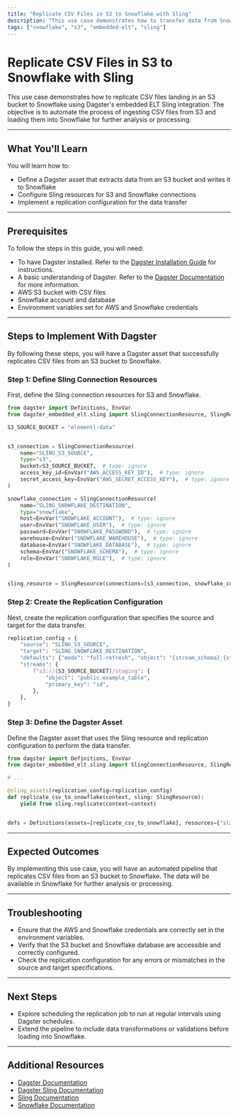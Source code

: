 ```yaml
---
title: "Replicate CSV Files in S3 to Snowflake with Sling"
description: "This use case demonstrates how to transfer data from Snowflake to Amazon S3 using Dagster. The objective is to automate the extraction of data from Snowflake and store it in S3 for further processing or archival."
tags: ["snowflake", "s3", "embedded-elt", "sling"]
---
```


# Replicate CSV Files in S3 to Snowflake with Sling

This use case demonstrates how to replicate CSV files landing in an S3 bucket to Snowflake using Dagster's embedded ELT Sling integration. The objective is to automate the process of ingesting CSV files from S3 and loading them into Snowflake for further analysis or processing.

---

## What You'll Learn

You will learn how to:

- Define a Dagster asset that extracts data from an S3 bucket and writes it to Snowflake
- Configure Sling resources for S3 and Snowflake connections
- Implement a replication configuration for the data transfer

---

## Prerequisites

To follow the steps in this guide, you will need:

- To have Dagster installed. Refer to the [Dagster Installation Guide](https://docs.dagster.io/getting-started/installation) for instructions.
- A basic understanding of Dagster. Refer to the [Dagster Documentation](https://docs.dagster.io/getting-started/what-why-dagster) for more information.
- AWS S3 bucket with CSV files
- Snowflake account and database
- Environment variables set for AWS and Snowflake credentials

---

## Steps to Implement With Dagster

By following these steps, you will have a Dagster asset that successfully replicates CSV files from an S3 bucket to Snowflake.

### Step 1: Define Sling Connection Resources

First, define the Sling connection resources for S3 and Snowflake.

```python
from dagster import Definitions, EnvVar
from dagster_embedded_elt.sling import SlingConnectionResource, SlingResource, sling_assets

S3_SOURCE_BUCKET = "elementl-data"


s3_connection = SlingConnectionResource(
    name="SLING_S3_SOURCE",
    type="s3",
    bucket=S3_SOURCE_BUCKET,  # type: ignore
    access_key_id=EnvVar("AWS_ACCESS_KEY_ID"),  # type: ignore
    secret_access_key=EnvVar("AWS_SECRET_ACCESS_KEY"),  # type: ignore
)

snowflake_connection = SlingConnectionResource(
    name="SLING_SNOWFLAKE_DESTINATION",
    type="snowflake",
    host=EnvVar("SNOWFLAKE_ACCOUNT"),  # type: ignore
    user=EnvVar("SNOWFLAKE_USER"),  # type: ignore
    password=EnvVar("SNOWFLAKE_PASSWORD"),  # type: ignore
    warehouse=EnvVar("SNOWFLAKE_WAREHOUSE"),  # type: ignore
    database=EnvVar("SNOWFLAKE_DATABASE"),  # type: ignore
    schema=EnvVar("SNOWFLAKE_SCHEMA"),  # type: ignore
    role=EnvVar("SNOWFLAKE_ROLE"),  # type: ignore
)


sling_resource = SlingResource(connections=[s3_connection, snowflake_connection])
```

### Step 2: Create the Replication Configuration

Next, create the replication configuration that specifies the source and target for the data transfer.

```python
replication_config = {
    "source": "SLING_S3_SOURCE",
    "target": "SLING_SNOWFLAKE_DESTINATION",
    "defaults": {"mode": "full-refresh", "object": "{stream_schema}_{stream_table}"},
    "streams": {
        f"s3://{S3_SOURCE_BUCKET}/staging": {
            "object": "public.example_table",
            "primary_key": "id",
        },
    },
}
```

### Step 3: Define the Dagster Asset

Define the Dagster asset that uses the Sling resource and replication configuration to perform the data transfer.

```python
from dagster import Definitions, EnvVar
from dagster_embedded_elt.sling import SlingConnectionResource, SlingResource, sling_assets

# ...

@sling_assets(replication_config=replication_config)
def replicate_csv_to_snowflake(context, sling: SlingResource):
    yield from sling.replicate(context=context)


defs = Definitions(assets=[replicate_csv_to_snowflake], resources={"sling": sling_resource})
```

---

## Expected Outcomes

By implementing this use case, you will have an automated pipeline that replicates CSV files from an S3 bucket to Snowflake. The data will be available in Snowflake for further analysis or processing.

---

## Troubleshooting

- Ensure that the AWS and Snowflake credentials are correctly set in the environment variables.
- Verify that the S3 bucket and Snowflake database are accessible and correctly configured.
- Check the replication configuration for any errors or mismatches in the source and target specifications.

---

## Next Steps

- Explore scheduling the replication job to run at regular intervals using Dagster schedules.
- Extend the pipeline to include data transformations or validations before loading into Snowflake.

---

## Additional Resources

- [Dagster Documentation](https://docs.dagster.io/)
- [Dagster Sling Documentation](https://docs.dagster.io/integrations/embedded-elt/sling)
- [Sling Documentation](https://docs.slingdata.io/)
- [Snowflake Documentation](https://docs.snowflake.com/)
